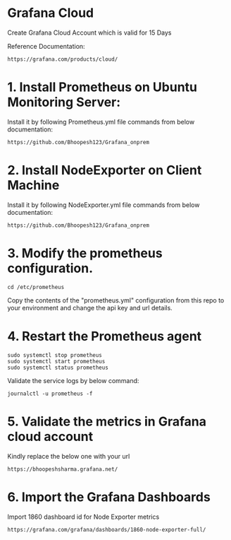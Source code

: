 # Grafana Cloud  
Create Grafana Cloud Account which is valid for 15 Days  

Reference Documentation:  

    https://grafana.com/products/cloud/

# 1. Install Prometheus on Ubuntu Monitoring Server:   
Install it by following Prometheus.yml file commands from below documentation:  

    https://github.com/Bhoopesh123/Grafana_onprem  

# 2. Install NodeExporter on Client Machine  
Install it by following NodeExporter.yml file commands from below documentation:   

    https://github.com/Bhoopesh123/Grafana_onprem 

# 3. Modify the prometheus configuration.

    cd /etc/prometheus

Copy the contents of the "prometheus.yml" configuration from this repo to your environment and change the api key and url details.

# 4. Restart the Prometheus agent

    sudo systemctl stop prometheus
    sudo systemctl start prometheus
    sudo systemctl status prometheus

Validate the service logs by below command:

    journalctl -u prometheus -f

# 5. Validate the metrics in Grafana cloud account  

Kindly replace the below one with your url  

    https://bhoopeshsharma.grafana.net/

# 6. Import the Grafana Dashboards

Import 1860 dashboard id for Node Exporter metrics  

    https://grafana.com/grafana/dashboards/1860-node-exporter-full/